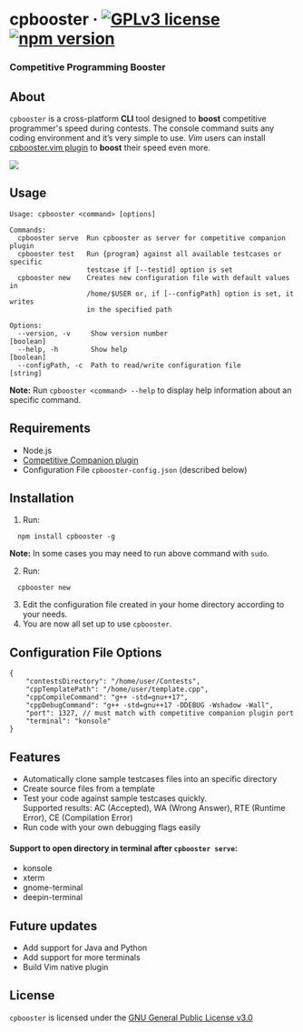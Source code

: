 # cpbooster &middot; [![GPLv3 license](https://img.shields.io/badge/License-GPLv3-blue.svg)](https://github.com/searleser97/cpbooster/blob/master/LICENSE) [![npm version](https://badge.fury.io/js/cpbooster.svg)](https://badge.fury.io/js/cpbooster)

### Competitive Programming Booster

## About

`cpbooster` is a cross-platform **CLI** tool designed to **boost** competitive programmer's speed during contests. The console command suits any coding environment and it’s very simple to use. _Vim_ users can install [cpbooster.vim plugin](https://github.com/searleser97/cpbooster.vim) to **boost** their speed even more.

<img src="https://searleser97.gitlab.io/competitive-programming-notes/cpbooster/cpbooster.gif"/>

## Usage

```
Usage: cpbooster <command> [options]

Commands:
  cpbooster serve  Run cpbooster as server for competitive companion plugin
  cpbooster test   Run {program} against all available testcases or specific
                   testcase if [--testid] option is set
  cpbooster new    Creates new configuration file with default values in
                   /home/$USER or, if [--configPath] option is set, it writes
                   in the specified path

Options:
  --version, -v     Show version number                                [boolean]
  --help, -h        Show help                                          [boolean]
  --configPath, -c  Path to read/write configuration file               [string]
```

**Note:** Run `cpbooster <command> --help` to display help information about an specific command.

## Requirements

-   Node.js
-   [Competitive Companion plugin](https://github.com/jmerle/competitive-companion)
-   Configuration File `cpbooster-config.json` (described below)

## Installation

1. Run:

```shell
  npm install cpbooster -g
```

**Note:** In some cases you may need to run above command with `sudo`.

2. Run:

```shell
  cpbooster new
```

3. Edit the configuration file created in your home directory according to your needs.
4. You are now all set up to use `cpbooster`.

## Configuration File Options

```jsonc
{
    "contestsDirectory": "/home/user/Contests",
    "cppTemplatePath": "/home/user/template.cpp",
    "cppCompileCommand": "g++ -std=gnu++17",
    "cppDebugCommand": "g++ -std=gnu++17 -DDEBUG -Wshadow -Wall",
    "port": 1327, // must match with competitive companion plugin port
    "terminal": "konsole"
}
```

## Features

-   Automatically clone sample testcases files into an specific directory
-   Create source files from a template
-   Test your code against sample testcases quickly.  
    Supported results: AC (Accepted), WA (Wrong Answer), RTE (Runtime Error), CE (Compilation Error)
-   Run code with your own debugging flags easily

#### Support to open directory in terminal after `cpbooster serve`:

-   konsole
-   xterm
-   gnome-terminal
-   deepin-terminal

## Future updates

-   Add support for Java and Python
-   Add support for more terminals
-   Build Vim native plugin

## License

`cpbooster` is licensed under the [GNU General Public License v3.0](https://github.com/searleser97/cpbooster/blob/master/LICENSE)
